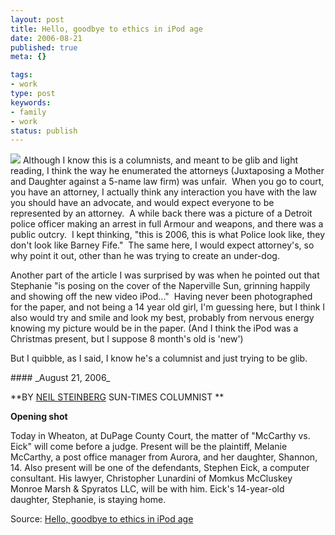 ```yaml
---
layout: post
title: Hello, goodbye to ethics in iPod age
date: 2006-08-21
published: true
meta: {}

tags:
- work
type: post
keywords:
- family
- work
status: publish
---
```



[![](http://www.andyeick.com/_blogMedia/HellogoodbyetoethicsiniPodage_A74A/steph_thumb4.jpg)](http://www.andyeick.com/_blogMedia/HellogoodbyetoethicsiniPodage_A74A/steph6.jpg) Although I know this is a columnists, and meant to be glib and light reading, I think the way he enumerated the attorneys (Juxtaposing a Mother and Daughter against a 5-name law firm) was unfair.  When you go to court, you have an attorney, I actually think any interaction you have with the law you should have an advocate, and would expect everyone to be represented by an attorney.  A while back there was a picture of a Detroit police officer making an arrest in full Armour and weapons, and there was a public outcry.  I kept thinking, "this is 2006, this is what Police look like, they don't look like Barney Fife."  The same here, I would expect attorney's, so why point it out, other than he was trying to create an under-dog. 



Another part of the article I was surprised by was when he pointed out that Stephanie "is posing on the cover of the Naperville Sun, grinning happily and showing off the new video iPod..."  Having never been photographed for the paper, and not being a 14 year old girl, I'm guessing here, but I think I also would try and smile and look my best, probably from nervous energy knowing my picture would be in the paper. (And I think the iPod was a Christmas present, but I suppose 8 month's old is 'new')



But I quibble, as I said, I know he's a columnist and just trying to be glib.

<!-- blockquote  -->#### _August 21, 2006_



**BY [NEIL STEINBERG](mailto:nsteinberg@suntimes.com) SUN-TIMES COLUMNIST **



**Opening shot**



Today in Wheaton, at DuPage County Court, the matter of "McCarthy vs. Eick" will come before a judge. Present will be the plaintiff, Melanie McCarthy, a post office manager from Aurora, and her daughter, Shannon, 14. Also present will be one of the defendants, Stephen Eick, a computer consultant. His lawyer, Christopher Lunardini of Momkus McCluskey Monroe Marsh & Spyratos LLC, will be with him. Eick's 14-year-old daughter, Stephanie, is staying home.

<!-- endblockquote  -->

Source: [Hello, goodbye to ethics in iPod age](http://www.suntimes.com/output/steinberg/cst-nws-stein21.html)

